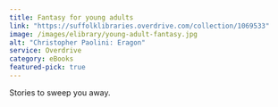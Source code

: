 ```yaml
---
title: Fantasy for young adults
link: "https://suffolklibraries.overdrive.com/collection/1069533"
image: /images/elibrary/young-adult-fantasy.jpg
alt: "Christopher Paolini: Eragon"
service: Overdrive
category: eBooks
featured-pick: true
---
```


Stories to sweep you away.
